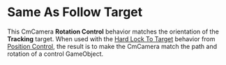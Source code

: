 # Same As Follow Target

This CmCamera __Rotation Control__ behavior matches the orientation of the __Tracking__ target. When used with the [Hard Lock To Target](CinemachineHardLockToTarget.md) behavior from [Position Control](CinemachineVirtualCameraBody.md), the result is to make the CmCamera match the path and rotation of a control GameObject.

